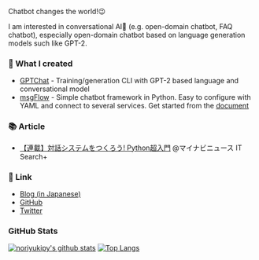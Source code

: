 Chatbot changes the world!:wink:

I am interested in conversational AI💬 (e.g. open-domain chatbot, FAQ chatbot), especially open-domain chatbot based on language generation models such like GPT-2.

### 🤖 What I created

- [GPTChat](https://github.com/noriyukipy/gptchat) - Training/generation CLI with GPT-2 based language and conversational model
- [msgFlow](https://github.com/noriyukipy/msgflow) - Simple chatbot framework in Python. Easy to configure with YAML and connect to several services. Get started from the [document](https://noriyukipy.github.io/msgflow/)

### 📚 Article

- [【連載】対話システムをつくろう! Python超入門](https://news.mynavi.jp/itsearch/series/devsoft/Python.html) @マイナビニュース IT Search+

### 🔖 Link

- [Blog (in Japanese)](https://noriyukipy.github.io/blog/)
- [GitHub](https://github.com/noriyukipy)
- [Twitter](https://twitter.com/noriyukipy)

<!--
**noriyukipy/noriyukipy** is a ✨ _special_ ✨ repository because its `README.md` (this file) appears on your GitHub profile.

Here are some ideas to get you started:

- 🔭 I’m currently working on ...
- 🌱 I’m currently learning ...
- 👯 I’m looking to collaborate on ...
- 🤔 I’m looking for help with ...
- 💬 Ask me about ...
- 📫 How to reach me: ...
- 😄 Pronouns: ...
- ⚡ Fun fact: ...
-->

### GitHub Stats

<!-- Thanks to https://github.com/anuraghazra/github-readme-stats#top-languages-card to show GitHub Stas here -->
[![noriyukipy's github stats](https://github-readme-stats.vercel.app/api?username=noriyukipy)](https://github.com/anuraghazra/github-readme-stats)
[![Top Langs](https://github-readme-stats.vercel.app/api/top-langs/?username=noriyukipy)](https://github.com/anuraghazra/github-readme-stats)

